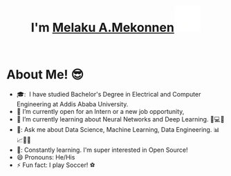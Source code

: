 <h1 align="center">I'm <a href="https://github.com/Melak2017">Melaku A.Mekonnen<a><img src="https://github.com/Kathryn-Jie/Kathryn-Jie/blob/main/wave.gif" width="60px"/></h1>
<Br>
<h1>About Me! 😎</h1>

- 🎓: &nbsp;I have studied Bachelor's Degree in Electrical and Computer Engineering at Addis Ababa University.
- 🔭 I’m currently open for an Intern or a new job opportunity,
- 🌱 I’m currently learning about Neural Networks and Deep Learning. 🧠💻🤖
- 💬: Ask me about Data Science, Machine Learning, Data Engineering. 📊📈🤖🧠
- 🏫: Constantly learning. I'm super interested in Open Source!
- 😄 Pronouns: He/His
- ⚡ Fun fact: I play Soccer! ⚽

  
<Br>
